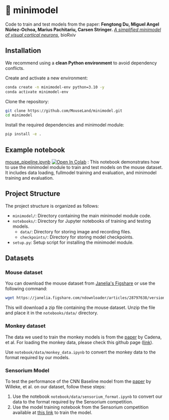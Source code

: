 # 🧠 minimodel

Code to train and test models from the paper:  **Fengtong Du, Miguel Angel Núñez-Ochoa, Marius Pachitariu, Carsen Stringer.** *[A simplified minimodel of visual cortical neurons](https://www.biorxiv.org/content/10.1101/2024.06.30.601394v1)*, bioRxiv


## Installation

We recommend using a **clean Python environment** to avoid dependency conflicts.

Create and activate a new environment:
```bash
conda create -n minimodel-env python=3.10 -y
conda activate minimodel-env
```

Clone the repository:
```bash
git clone https://github.com/MouseLand/minimodel.git
cd minimodel
```

Install the required dependencies and minimodel module:
```bash
pip install -e .
```
## Example notebook
[mouse_pipeline.ipynb](https://github.com/MouseLand/minimodel/blob/main/notebooks/mouse_pipeline.ipynb) [![Open In Colab](https://colab.research.google.com/assets/colab-badge.svg)](
https://colab.research.google.com/github/dufengtong/minimodel/blob/master/notebooks/mouse_pipeline.ipynb)
: This notebook demonstrates how to use the minimodel module to train and test models on the mouse dataset. It includes data loading, fullmodel training and evaluation, and minimodel training and evaluation.



## Project Structure

The project structure is organized as follows:


- `minimodel/`: Directory containing the main minimodel module code.
- `notebooks/`: Directory for Jupyter notebooks of training and testing models.
    - `data/`: Directory for storing image and recording files.
    - `checkpoints/`: Directory for storing model checkpoints.
- `setup.py`: Setup script for installing the minimodel module.

## Datasets

### Mouse dataset
You can download the mouse dataset from [Janelia's Figshare](https://janelia.figshare.com/articles/dataset/Towards_a_simplified_model_of_primary_visual_cortex/28797638) or use the following command:
```bash
wget https://janelia.figshare.com/ndownloader/articles/28797638/versions/2
```
This will download a zip file containing the mouse dataset. Unzip the file and place it in the `notebooks/data/` directory.

### Monkey dataset
The data we used to train the monkey models is from the [paper](https://journals.plos.org/ploscompbiol/article?id=10.1371/journal.pcbi.1006897) by Cadena, et al. For loading the monkey data, please check this github page ([link](https://github.com/sacadena/Cadena2019PlosCB)).

Use `notebook/data/monkey_data.ipynb` to convert the monkey data to the format required by our models.


### Sensorium Model

To test the performance of the CNN Baseline model from the [paper](https://arxiv.org/abs/2206.08666) by Willeke, et al. on our dataset, follow these steps:

1. Use the notebook `notebook/data/sensorium_format.ipynb` to convert our data to the format required by the Sensorium competition.
2. Use the model training notebook from the Sensorium competition available at [this link](https://github.com/sinzlab/sensorium/blob/main/notebooks/model_tutorial/1a_model_training_sensorium.ipynb) to train the model.

